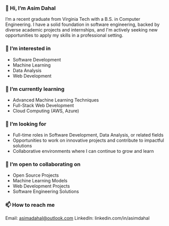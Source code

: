 ### 👋 Hi, I’m Asim Dahal
I’m a recent graduate from Virginia Tech with a B.S. in Computer Engineering. I have a solid foundation in software engineering, backed by diverse academic projects and internships, 
and I'm actively seeking new opportunities to apply my skills in a professional setting.

### 👀 I’m interested in
- Software Development
- Machine Learning
- Data Analysis
- Web Development
### 🌱 I’m currently learning
- Advanced Machine Learning Techniques
- Full-Stack Web Development
- Cloud Computing (AWS, Azure)

### 💼 I’m looking for
- Full-time roles in Software Development, Data Analysis, or related fields
- Opportunities to work on innovative projects and contribute to impactful solutions
- Collaborative environments where I can continue to grow and learn
### 💞️ I’m open to collaborating on
- Open Source Projects
- Machine Learning Models
- Web Development Projects
- Software Engineering Solutions
### 📫 How to reach me
Email: asimadahal@outlook.com
LinkedIn: linkedin.com/in/asimdahal


<!---
AsimaDahal/AsimaDahal is a ✨ special ✨ repository because its `README.md` (this file) appears on your GitHub profile.
You can click the Preview link to take a look at your changes.
--->
